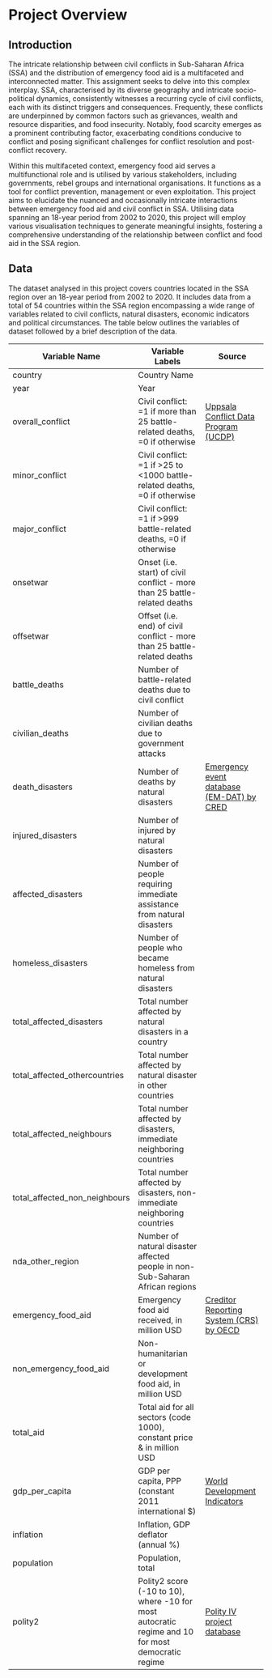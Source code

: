 # Project Overview

## Introduction

The intricate relationship between civil conflicts in Sub-Saharan Africa (SSA) and the distribution of emergency food aid is a multifaceted and interconnected matter. This assignment seeks to delve into this complex interplay. SSA, characterised by its diverse geography and intricate socio-political dynamics, consistently witnesses a recurring cycle of civil conflicts, each with its distinct triggers and consequences. Frequently, these conflicts are underpinned by common factors such as grievances, wealth and resource disparities, and food insecurity. Notably, food scarcity emerges as a prominent contributing factor, exacerbating conditions conducive to conflict and posing significant challenges for conflict resolution and post-conflict recovery.

Within this multifaceted context, emergency food aid serves a multifunctional role and is utilised by various stakeholders, including governments, rebel groups and international organisations. It functions as a tool for conflict prevention, management or even exploitation. This project aims to elucidate the nuanced and occasionally intricate interactions between emergency food aid and civil conflict in SSA. Utilising data spanning an 18-year period from 2002 to 2020, this project will employ various visualisation techniques to generate meaningful insights, fostering a comprehensive understanding of the relationship between conflict and food aid in the SSA region.

## Data
The dataset analysed in this project covers countries located in the SSA region over an 18-year period from 2002 to 2020. It includes data from a total of 54 countries within the SSA region encompassing a wide range of variables related to civil conflicts, natural disasters, economic indicators and political circumstances. The table below outlines the variables of dataset followed by a brief description of the data.

| Variable Name       | Variable Labels                                                                 | Source                                                                                                      |
|---------------------|--------------------------------------------------------------------------------|-------------------------------------------------------------------------------------------------------------|
| country             | Country Name                                                                   |                                                                                                             |
| year                | Year                                                                           |                                                                                                             |
| overall_conflict    | Civil conflict: =1 if more than 25 battle-related deaths, =0 if otherwise      | [Uppsala Conflict Data Program (UCDP)](https://ucdp.uu.se/)                                                  |
| minor_conflict      | Civil conflict: =1 if >25 to <1000 battle-related deaths, =0 if otherwise      |                                                                                                             |
| major_conflict      | Civil conflict: =1 if >999 battle-related deaths, =0 if otherwise              |                                                                                                             |
| onsetwar            | Onset (i.e. start) of civil conflict - more than 25 battle-related deaths      |                                                                                                             |
| offsetwar           | Offset (i.e. end) of civil conflict - more than 25 battle-related deaths       |                                                                                                             |
| battle_deaths       | Number of battle-related deaths due to civil conflict                          |                                                                                                             |
| civilian_deaths     | Number of civilian deaths due to government attacks                           |                                                                                                             |
| death_disasters     | Number of deaths by natural disasters                                         | [Emergency event database (EM-DAT) by CRED](https://www.emdat.be/)                                           |
| injured_disasters   | Number of injured by natural disasters                                        |                                                                                                             |
| affected_disasters  | Number of people requiring immediate assistance from natural disasters        |                                                                                                             |
| homeless_disasters  | Number of people who became homeless from natural disasters                   |                                                                                                             |
| total_affected_disasters      | Total number affected by natural disasters in a country                       |                                                                                                             |
| total_affected_othercountries | Total number affected by natural disaster in other countries                   |                                                                                                             |
| total_affected_neighbours     | Total number affected by disasters, immediate neighboring countries           |                                                                                                             |
| total_affected_non_neighbours | Total number affected by disasters, non-immediate neighboring countries       |                                                                                                             |
| nda_other_region              | Number of natural disaster affected people in non-Sub-Saharan African regions  |                                                                                                             |
| emergency_food_aid            | Emergency food aid received, in million USD                                   | [Creditor Reporting System (CRS) by OECD](https://stats.oecd.org/Index.aspx?DataSetCode=CRS1)             |
| non_emergency_food_aid        | Non-humanitarian or development food aid, in million USD                      |                                                                                                             |
| total_aid                     | Total aid for all sectors (code 1000), constant price & in million USD        |                                                                                                             |
| gdp_per_capita                | GDP per capita, PPP (constant 2011 international $)                           | [World Development Indicators](https://databank.worldbank.org/source/world-development-indicators)         |
| inflation                     | Inflation, GDP deflator (annual %)                                            |                                                                                                             |
| population                    | Population, total                                                              |                                                                                                             |
| polity2                       | Polity2 score (-10 to 10), where -10 for most autocratic regime and 10 for most democratic regime | [Polity IV project database](https://www.systemicpeace.org/polityproject.html)                             |
